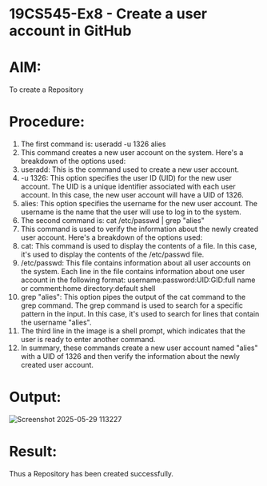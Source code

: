 # 19CS545-Ex8 - Create a user account in GitHub

# AIM:
To create a Repository

# Procedure:

1. The first command is: useradd -u 1326 alies
2. This command creates a new user account on the system. Here's a breakdown of the options
used:
1. useradd: This is the command used to create a new user account.
2. -u 1326: This option specifies the user ID (UID) for the new user account. The UID is a
unique identifier associated with each user account. In this case, the new user account
will have a UID of 1326.
3. alies: This option specifies the username for the new user account. The username is
the name that the user will use to log in to the system.
3. The second command is: cat /etc/passwd | grep "alies"
4. This command is used to verify the information about the newly created user account. Here's a
breakdown of the options used:
1. cat: This command is used to display the contents of a file. In this case, it's used to
display the contents of the /etc/passwd file.
2. /etc/passwd: This file contains information about all user accounts on the system.
Each line in the file contains information about one user account in the following format:
username:password:UID:GID:full name or comment:home directory:default shell
3. grep "alies": This option pipes the output of the cat command to the grep
command. The grep command is used to search for a specific pattern in the input. In
this case, it's used to search for lines that contain the username "alies".
5. The third line in the image is a shell prompt, which indicates that the user is ready to enter
another command.
6. In summary, these commands create a new user account named "alies" with a UID of 1326 and
then verify the information about the newly created user account.

# Output:

![Screenshot 2025-05-29 113227](https://github.com/user-attachments/assets/286fe092-b5e6-4d93-82d8-f82f8352e5b2)


# Result:

Thus a Repository has been created successfully.
